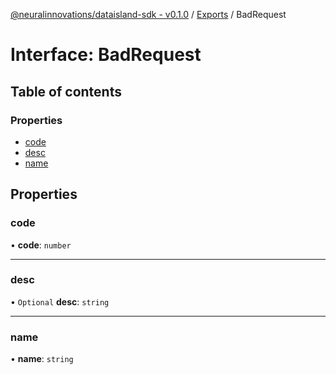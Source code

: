[@neuralinnovations/dataisland-sdk - v0.1.0](../../README.md) / [Exports](../modules.md) / BadRequest

# Interface: BadRequest

## Table of contents

### Properties

- [code](BadRequest.md#code)
- [desc](BadRequest.md#desc)
- [name](BadRequest.md#name)

## Properties

### code

• **code**: `number`

___

### desc

• `Optional` **desc**: `string`

___

### name

• **name**: `string`
